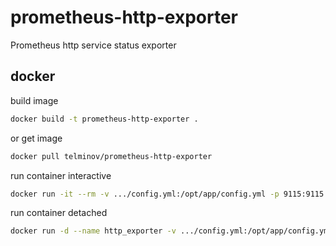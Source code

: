 # prometheus-http-exporter
Prometheus http service status exporter

## docker
build image
```bash
docker build -t prometheus-http-exporter .
```
or get image
```bash
docker pull telminov/prometheus-http-exporter
```

run container interactive
```bash
docker run -it --rm -v .../config.yml:/opt/app/config.yml -p 9115:9115 telminov/prometheus-http-exporter
```

run container detached
```bash
docker run -d --name http_exporter -v .../config.yml:/opt/app/config.yml -p 9115:9115 telminov/prometheus-http-exporter
```

